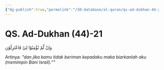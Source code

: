 ```yaml
---
{"dg-publish":true,"permalink":"/30-database/al-quran/qs-ad-dukhan-44-21/"}
---
```



# QS. Ad-Dukhan (44)-21
وَاِنْ لَّمْ تُؤْمِنُوْا لِيْ فَاعْتَزِلُوْنِ 

Artinya: *"dan jika kamu tidak beriman kepadaku maka biarkanlah aku (memimpin Bani Israil).”"*
